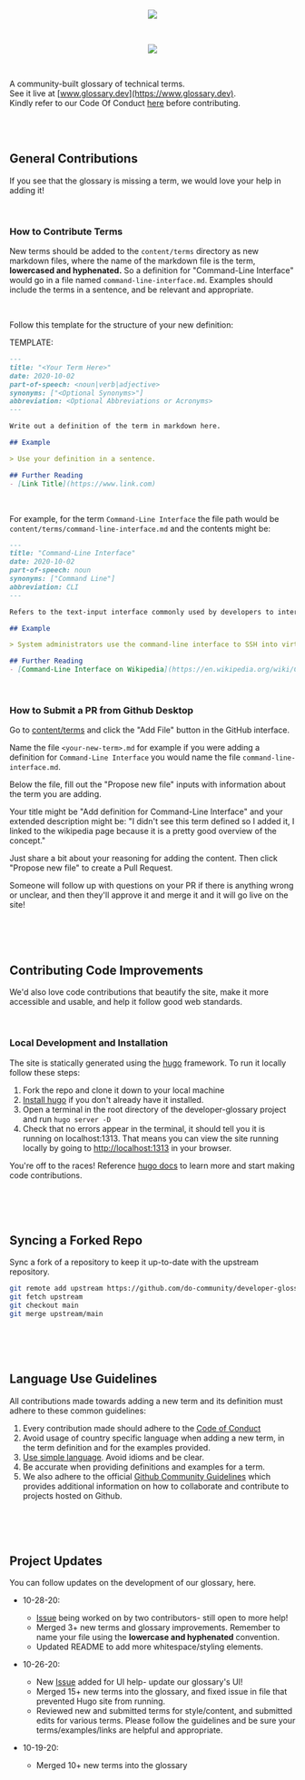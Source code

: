 <br>
<p align="center">
  <img src="https://i.ibb.co/nnKZtGP/dev-glossary.png">
</p>
<br>
<p align="center">
  <img src="https://i.ibb.co/str4chy/open-book-wave-logo.png">
</p>
<br>

A community-built glossary of technical terms. <br>
See it live at [www.glossary.dev](https://www.glossary.dev). <br>
Kindly refer to our Code Of Conduct [here](https://github.com/do-community/developer-glossary/blob/main/code_of_conduct.md) before contributing.

<br>
<br>

## General Contributions
If you see that the glossary is missing a term, we would love your help in adding it!

<br>

### How to Contribute Terms

New terms should be added to the `content/terms` directory as new markdown files, where
the name of the markdown file is the term, **lowercased and hyphenated.** So a definition for "Command-Line Interface" would go in a file named `command-line-interface.md`. Examples should include the terms in a sentence, and be relevant and appropriate.

<br>

Follow this template for the structure of your new definition:

TEMPLATE:
```markdown
---
title: "<Your Term Here>"
date: 2020-10-02
part-of-speech: <noun|verb|adjective>
synonyms: ["<Optional Synonyms>"]
abbreviation: <Optional Abbreviations or Acronyms>
---

Write out a definition of the term in markdown here.

## Example

> Use your definition in a sentence.

## Further Reading
- [Link Title](https://www.link.com)
```

<br>


For example, for the term `Command-Line Interface` the file path would be `content/terms/command-line-interface.md` and the contents might be:

```markdown
---
title: "Command-Line Interface"
date: 2020-10-02
part-of-speech: noun
synonyms: ["Command Line"]
abbreviation: CLI
---

Refers to the text-input interface commonly used by developers to interact with computers and the services or processes running on them. A command-line interface accepts text input (commands) which execute processes and typically result in text output.

## Example

> System administrators use the command-line interface to SSH into virtual machines running in datacenters.

## Further Reading
- [Command-Line Interface on Wikipedia](https://en.wikipedia.org/wiki/Command-line_interface)
```

<br>

### How to Submit a PR from Github Desktop

Go to [content/terms](https://github.com/do-community/developer-glossary/tree/main/content/terms) and click the "Add File" button in the GitHub interface.

Name the file `<your-new-term>.md` for example if you were adding a definition for `Command-Line Interface` you would name the file `command-line-interface.md`.


Below the file, fill out the "Propose new file" inputs with information about the term you are adding.

Your title might be "Add definition for Command-Line Interface" and your extended description might be: "I didn't see this term defined so I added it, I linked to the wikipedia page because it is a pretty good overview of the concept."

Just share a bit about your reasoning for adding the content. Then click "Propose new file" to create a Pull Request.

Someone will follow up with questions on your PR if there is anything wrong or unclear, and then they'll approve it and merge it and it will go live on the site!

<br>
<br>
<br>

## Contributing Code Improvements

We'd also love code contributions that beautify the site, make it more accessible and usable, and help it follow good web standards.

<br>

### Local Development and Installation

The site is statically generated using the [hugo](https://gohugo.io/) framework. To run it locally follow these steps:

1. Fork the repo and clone it down to your local machine
2. [Install hugo](https://gohugo.io/getting-started/installing#readout) if you don't already have it installed.
3. Open a terminal in the root directory of the developer-glossary project and run `hugo server -D`
4. Check that no errors appear in the terminal, it should tell you it is running on localhost:1313. That means you can view the site running locally by going to [http://localhost:1313](http://localhost:1313) in your browser.

You're off to the races! Reference [hugo docs](https://gohugo.io/about/) to learn more and start making code contributions.

<br>
<br>
<br>

## Syncing a Forked Repo
Sync a fork of a repository to keep it up-to-date with the upstream repository.
```bash
git remote add upstream https://github.com/do-community/developer-glossary.git
git fetch upstream
git checkout main
git merge upstream/main
```

<br>
<br>
<br>

## Language Use Guidelines

All contributions made towards adding a new term and its definition must adhere to these common guidelines:

1. Every contribution made should adhere to the [Code of Conduct](https://github.com/do-community/developer-glossary/blob/main/code_of_conduct.md)
2. Avoid usage of country specific language when adding a new term, in the term definition and for the examples provided.
3. [Use simple language](https://plainlanguage.gov/resources/articles/dash-writing-tips/). Avoid idioms and be clear.
4. Be accurate when providing definitions and examples for a term.
5. We also adhere to the official [Github Community Guidelines](https://docs.github.com/en/free-pro-team@latest/github/site-policy/github-community-guidelines) which provides additional information on how to collaborate and contribute to projects hosted on Github.

<br>
<br>
<br>

## Project Updates 

You can follow updates on the development of our glossary, here.

- 10-28-20:
    - [Issue](https://github.com/do-community/developer-glossary/issues/72) being worked on by two contributors- still open to more help! 
    - Merged 3+ new terms and glossary improvements. Remember to name your file using the **lowercase and hyphenated** convention. 
    - Updated README to add more whitespace/styling elements. 

- 10-26-20: 
    - New [Issue](https://github.com/do-community/developer-glossary/issues/72) added for UI help- update our glossary's UI!
    - Merged 15+ new terms into the glossary, and fixed issue in file that prevented Hugo site from running.
    - Reviewed new and submitted terms for style/content, and submitted edits for various terms. Please follow the guidelines and be sure your terms/examples/links are helpful and appropriate.
    
- 10-19-20: 
    - Merged 10+ new terms into the glossary
